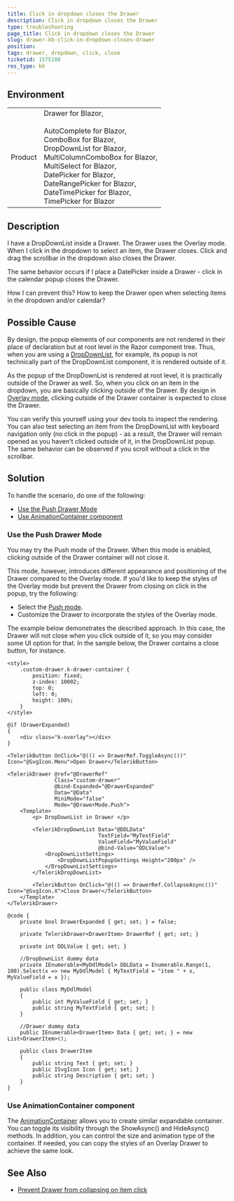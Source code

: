 ```yaml
---
title: Click in dropdown closes the Drawer
description: Click in dropdown closes the Drawer
type: troubleshooting
page_title: Click in dropdown closes the Drawer
slug: drawer-kb-click-in-dropdown-closes-drawer
position: 
tags: drawer, dropdown, click, close
ticketid: 1575100
res_type: kb
---
```


## Environment

<table>
    <tr>
        <td>Product</td>
        <td>
            Drawer for Blazor,<br />
            <br />
            AutoComplete for Blazor,<br />
            ComboBox for Blazor,<br />
            DropDownList for Blazor,<br />
            MultiColumnComboBox for Blazor,<br />
            MultiSelect for Blazor,<br />
            DatePicker for Blazor,<br />
            DateRangePicker for Blazor,<br />
            DateTimePicker for Blazor,<br />
            TimePicker for Blazor
        </td>
    </tr>
</table>


## Description

I have a DropDownList inside a Drawer. The Drawer uses the Overlay mode. When I click in the dropdown to select an item, the Drawer closes. Click and drag the scrollbar in the dropdown also closes the Drawer.

The same behavior occurs if I place a DatePicker inside a Drawer - click in the calendar popup closes the Drawer.

How I can prevent this? How to keep the Drawer open when selecting items in the dropdown and/or calendar?

## Possible Cause

By design, the popup elements of our components are not rendered in their place of declaration but at root level in the Razor component tree. Thus, when you are using a [DropDownList](slug://components/dropdownlist/overview), for example, its popup is not technically part of the DropDownList component, it is rendered outside of it.

As the popup of the DropDownList is rendered at root level, it is practically outside of the Drawer as well. So, when you click on an item in the dropdown, you are basically clicking outside of the Drawer. By design in [Overlay mode](slug://drawer-modes#overlay-mode), clicking outside of the Drawer container is expected to close the Drawer.

You can verify this yourself using your dev tools to inspect the rendering. You can also test selecting an item from the DropDownList with keyboard navigation only (no click in the popup) - as a result, the Drawer will remain opened as you haven't clicked outside of it, in the DropDownList popup. The same behavior can be observed if you scroll without a click in the scrollbar.

## Solution

To handle the scenario, do one of the following:

* [Use the Push Drawer Mode](#use-the-push-drawer-mode)
* [Use AnimationContainer component](#use-animationcontainer-component)

### Use the Push Drawer Mode 

You may try the Push mode of the Drawer. When this mode is enabled, clicking outside of the Drawer container will not close it. 

This mode, however, introduces different appearance and positioning of the Drawer compared to the Overlay mode. If you'd like to keep the styles of the Overlay mode but prevent the Drawer from closing on click in the popup, try the following:

* Select the [Push mode](slug://drawer-modes#push-mode).
* Customize the Drawer to incorporate the styles of the Overlay mode.

The example below demonstrates the described approach. In this case, the Drawer will not close when you click outside of it, so you may consider some UI option for that. In the sample below, the Drawer contains a close button, for instance.

````RAZOR
<style>
    .custom-drawer.k-drawer-container {
        position: fixed;
        z-index: 10002;
        top: 0;
        left: 0;
        height: 100%;
    }
</style>

@if (DrawerExpanded)
{
    <div class="k-overlay"></div>
}

<TelerikButton OnClick="@(() => DrawerRef.ToggleAsync())" Icon="@SvgIcon.Menu">Open Drawer</TelerikButton>

<TelerikDrawer @ref="@DrawerRef"
               Class="custom-drawer"
               @bind-Expanded="@DrawerExpanded"
               Data="@Data"
               MiniMode="false"
               Mode="@DrawerMode.Push">
    <Template>
        <p> DropDownList in Drawer </p>

        <TelerikDropDownList Data="@DDLData"
                             TextField="MyTextField"
                             ValueField="MyValueField"
                             @bind-Value="DDLValue">
            <DropDownListSettings>
                <DropDownListPopupSettings Height="200px" />
            </DropDownListSettings>
        </TelerikDropDownList>

        <TelerikButton OnClick="@(() => DrawerRef.CollapseAsync())" Icon="@SvgIcon.X">Close Drawer</TelerikButton>
    </Template>
</TelerikDrawer>

@code {
    private bool DrawerExpanded { get; set; } = false;

    private TelerikDrawer<DrawerItem> DrawerRef { get; set; }

    private int DDLValue { get; set; }

    //DropDownList dummy data
    private IEnumerable<MyDdlModel> DDLData = Enumerable.Range(1, 100).Select(x => new MyDdlModel { MyTextField = "item " + x, MyValueField = x });

    public class MyDdlModel
    {
        public int MyValueField { get; set; }
        public string MyTextField { get; set; }
    }

    //Drawer dummy data
    public IEnumerable<DrawerItem> Data { get; set; } = new List<DrawerItem>();

    public class DrawerItem
    {
        public string Text { get; set; }
        public ISvgIcon Icon { get; set; }
        public string Description { get; set; }
    }
}
````

### Use AnimationContainer component 

The [AnimationContainer](slug://components/animationcontainer/overview) allows you to create similar expandable container. You can toggle its visibility through the ShowAsync() and HideAsync() methods. In addition, you can control the size and animation type of the container. If needed, you can copy the styles of an Overlay Drawer to achieve the same look. 

## See Also

* [Prevent Drawer from collapsing on item click](slug://drawer-kb-prevent-collapse)
